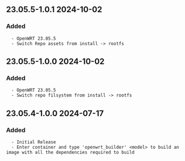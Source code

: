 ## 23.05.5-1.0.1 2024-10-02 <dave at tiredofit dot ca>

   ### Added
      - OpenWRT 23.05.5
      - Switch Repo assets from install -> rootfs


## 23.05.5-1.0.0 2024-10-02 <dave at tiredofit dot ca>

   ### Added
      - OpenWRT 23.05.5
      - Switch repo filsystem from install -> rootfs


## 23.05.4-1.0.0 2024-07-17 <dave at tiredofit dot ca>

   ### Added
      - Initial Release
      - Enter container and type 'openwrt_builder' <model> to build an image with all the dependencies required to build


